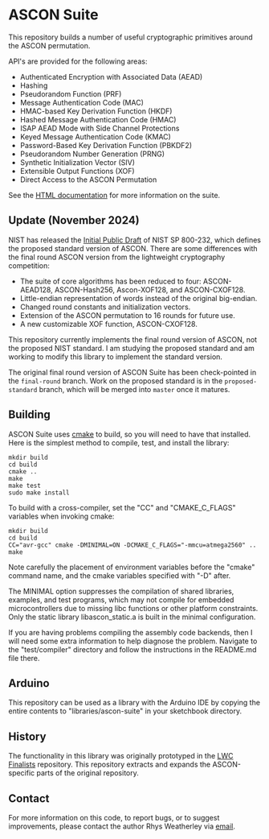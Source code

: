 ASCON Suite
===========

This repository builds a number of useful cryptographic primitives
around the ASCON permutation.

API's are provided for the following areas:

* Authenticated Encryption with Associated Data (AEAD)
* Hashing
* Pseudorandom Function (PRF)
* Message Authentication Code (MAC)
* HMAC-based Key Derivation Function (HKDF)
* Hashed Message Authentication Code (HMAC)
* ISAP AEAD Mode with Side Channel Protections
* Keyed Message Authentication Code (KMAC)
* Password-Based Key Derivation Function (PBKDF2)
* Pseudorandom Number Generation (PRNG)
* Synthetic Initialization Vector (SIV)
* Extensible Output Functions (XOF)
* Direct Access to the ASCON Permutation

See the [HTML documentation](https://rweather.github.io/ascon-suite/index.html)
for more information on the suite.

Update (November 2024)
----------------------

NIST has released the [Initial Public Draft](https://csrc.nist.gov/pubs/sp/800/232/ipd)
of NIST SP 800-232, which defines the proposed standard version of ASCON.
There are some differences with the final round ASCON version from the
lightweight cryptography competition:

* The suite of core algorithms has been reduced to four: ASCON-AEAD128,
ASCON-Hash256, Ascon-XOF128, and ASCON-CXOF128.
* Little-endian representation of words instead of the original big-endian.
* Changed round constants and initialization vectors.
* Extension of the ASCON permutation to 16 rounds for future use.
* A new customizable XOF function, ASCON-CXOF128.

This repository currently implements the final round version of ASCON,
not the proposed NIST standard.  I am studying the proposed standard
and am working to modify this library to implement the standard version.

The original final round version of ASCON Suite has been check-pointed
in the `final-round` branch.  Work on the proposed standard is in the
`proposed-standard` branch, which will be merged into `master`
once it matures.

Building
--------

ASCON Suite uses [cmake](https://cmake.org/) to build, so you will need to
have that installed.  Here is the simplest method to compile, test, and
install the library:

    mkdir build
    cd build
    cmake ..
    make
    make test
    sudo make install

To build with a cross-compiler, set the "CC" and "CMAKE\_C\_FLAGS"
variables when invoking cmake:

    mkdir build
    cd build
    CC="avr-gcc" cmake -DMINIMAL=ON -DCMAKE_C_FLAGS="-mmcu=atmega2560" ..
    make

Note carefully the placement of environment variables before the "cmake"
command name, and the cmake variables specified with "-D" after.

The MINIMAL option suppresses the compilation of shared libraries, examples,
and test programs, which may not compile for embedded microcontrollers due to
missing libc functions or other platform constraints.  Only the static library
libascon\_static.a is built in the minimal configuration.

If you are having problems compiling the assembly code backends, then
I will need some extra information to help diagnose the problem.
Navigate to the "test/compiler" directory and follow the instructions
in the README.md file there.

Arduino
-------

This repository can be used as a library with the Arduino IDE by copying the
entire contents to "libraries/ascon-suite" in your sketchbook directory.

History
-------

The functionality in this library was originally prototyped in the
[LWC Finalists](https://github.com/rweather/lwc-finalists) repository.
This repository extracts and expands the ASCON-specific parts of the
original repository.

Contact
-------

For more information on this code, to report bugs, or to suggest
improvements, please contact the author Rhys Weatherley via
[email](mailto:rhys.weatherley@gmail.com).
